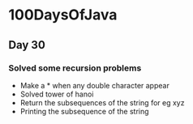 # 100DaysOfJava

## Day 30

### Solved some recursion problems

* Make a * when any double character appear
* Solved tower of hanoi 
* Return the subsequences of the string for eg xyz
* Printing the subsequence of the string